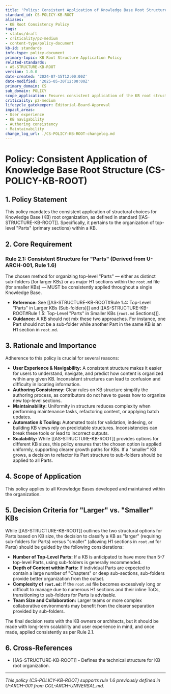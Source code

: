 ```yaml
---
title: 'Policy: Consistent Application of Knowledge Base Root Structure'
standard_id: CS-POLICY-KB-ROOT
aliases:
- KB Root Consistency Policy
tags:
- status/draft
- criticality/p2-medium
- content-type/policy-document
kb-id: standards
info-type: policy-document
primary-topic: KB Root Structure Application Policy
related-standards:
- AS-STRUCTURE-KB-ROOT
version: 1.0.0
date-created: '2024-07-15T12:00:00Z'
date-modified: '2025-05-30T12:00:00Z'
primary_domain: CS
sub_domain: POLICY
scope_application: Ensures consistent application of the KB root structure choices defined in AS-STRUCTURE-KB-ROOT across all Knowledge Bases.
criticality: p2-medium
lifecycle_gatekeeper: Editorial-Board-Approval
impact_areas:
- User experience
- KB navigability
- Authoring consistency
- Maintainability
change_log_url: ./CS-POLICY-KB-ROOT-changelog.md
---
```

# Policy: Consistent Application of Knowledge Base Root Structure (CS-POLICY-KB-ROOT)

## 1. Policy Statement

This policy mandates the consistent application of structural choices for Knowledge Base (KB) root organization, as defined in standard [[AS-STRUCTURE-KB-ROOT]]. Specifically, it pertains to the organization of top-level "Parts" (primary sections) within a KB.

## 2. Core Requirement

### Rule 2.1: Consistent Structure for "Parts" (Derived from U-ARCH-001, Rule 1.6)
The chosen method for organizing top-level "Parts" — either as distinct sub-folders (for larger KBs) or as major H1 sections within the `root.md` file (for smaller KBs) — MUST be consistently applied throughout a single Knowledge Base.
*   **Reference:** See [[AS-STRUCTURE-KB-ROOT#Rule 1.4: Top-Level "Parts" in Larger KBs (Sub-folders)]] and [[AS-STRUCTURE-KB-ROOT#Rule 1.5: Top-Level "Parts" in Smaller KBs (`root.md` Sections)]].
*   **Guidance:** A KB should not mix these two approaches. For instance, one Part should not be a sub-folder while another Part in the same KB is an H1 section in `root.md`.

## 3. Rationale and Importance

Adherence to this policy is crucial for several reasons:

*   **User Experience & Navigability:** A consistent structure makes it easier for users to understand, navigate, and predict how content is organized within any given KB. Inconsistent structures can lead to confusion and difficulty in locating information.
*   **Authoring Consistency:** Clear rules on KB structure simplify the authoring process, as contributors do not have to guess how to organize new top-level sections.
*   **Maintainability:** Uniformity in structure reduces complexity when performing maintenance tasks, refactoring content, or applying batch updates.
*   **Automation & Tooling:** Automated tools for validation, indexing, or building KB views rely on predictable structures. Inconsistencies can break these tools or lead to incorrect outputs.
*   **Scalability:** While [[AS-STRUCTURE-KB-ROOT]] provides options for different KB sizes, this policy ensures that the chosen option is applied uniformly, supporting clearer growth paths for KBs. If a "smaller" KB grows, a decision to refactor its Part structure to sub-folders should be applied to all Parts.

## 4. Scope of Application

This policy applies to all Knowledge Bases developed and maintained within the organization.

## 5. Decision Criteria for "Larger" vs. "Smaller" KBs

While [[AS-STRUCTURE-KB-ROOT]] outlines the two structural options for Parts based on KB size, the decision to classify a KB as "larger" (requiring sub-folders for Parts) versus "smaller" (allowing H1 sections in `root.md` for Parts) should be guided by the following considerations:

*   **Number of Top-Level Parts:** If a KB is anticipated to have more than 5-7 top-level Parts, using sub-folders is generally recommended.
*   **Depth of Content within Parts:** If individual Parts are expected to contain a large number of "Chapters" or deep sub-sections, sub-folders provide better organization from the outset.
*   **Complexity of `root.md`:** If the `root.md` file becomes excessively long or difficult to manage due to numerous H1 sections and their inline ToCs, transitioning to sub-folders for Parts is advisable.
*   **Team Size and Collaboration:** Larger teams or more complex collaborative environments may benefit from the clearer separation provided by sub-folders.

The final decision rests with the KB owners or architects, but it should be made with long-term scalability and user experience in mind, and once made, applied consistently as per Rule 2.1.

## 6. Cross-References
- [[AS-STRUCTURE-KB-ROOT]] - Defines the technical structure for KB root organization.

---
*This policy (CS-POLICY-KB-ROOT) supports rule 1.6 previously defined in U-ARCH-001 from COL-ARCH-UNIVERSAL.md.*
